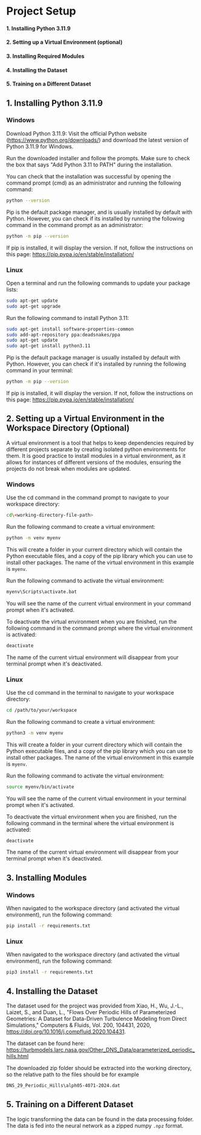 # Project Setup

#### 1. Installing Python 3.11.9

#### 2. Setting up a Virtual Environment (optional)

#### 3. Installing Required Modules

#### 4. Installing the Dataset

#### 5. Training on a Different Dataset

## 1. Installing Python 3.11.9

### Windows

Download Python 3.11.9: Visit the official Python website (https://www.python.org/downloads/) and download the latest version of Python 3.11.9 for Windows.

Run the downloaded installer and follow the prompts. Make sure to check the box that says "Add Python 3.11 to PATH" during the installation.

You can check that the installation was successful by opening the command prompt (cmd) as an administrator and running the following command:

```bash
python --version
```

Pip is the default package manager, and is usually installed by default with Python. However, you can check if its installed by running the following command in the command prompt as an administrator:

```bash
python -m pip --version
```

If pip is installed, it will display the version. If not, follow the instructions on this page: https://pip.pypa.io/en/stable/installation/

### Linux

Open a terminal and run the following commands to update your package lists:

```bash
sudo apt-get update
sudo apt-get upgrade
```

Run the following command to install Python 3.11:

```bash
sudo apt-get install software-properties-common
sudo add-apt-repository ppa:deadsnakes/ppa
sudo apt-get update
sudo apt-get install python3.11
```

Pip is the default package manager is usually installed by default with Python. However, you can check if it's installed by running the following command in your terminal:

```bash
python -m pip --version
```

If pip is installed, it will display the version. If not, follow the instructions on this page: https://pip.pypa.io/en/stable/installation/

## 2. Setting up a Virtual Environment in the Workspace Directory (Optional)

A virtual environment is a tool that helps to keep dependencies required by different projects separate by creating isolated python environments for them. It is good practice to install modules in a virtual environment, as it allows for instances of different versions of the modules, ensuring the projects do not break when modules are updated.

### Windows

Use the cd command in the command prompt to navigate to your workspace directory:

```bash
cd\<working-directory-file-path>
```

Run the following command to create a virtual environment:

```bash
python -m venv myenv
```

This will create a folder in your current directory which will contain the Python executable files, and a copy of the pip library which you can use to install other packages. The name of the virtual environment in this example is `myenv`.

Run the following command to activate the virtual environment:

```bash
myenv\Scripts\activate.bat
```

You will see the name of the current virtual environment in your command prompt when it's activated.

To deactivate the virtual environment when you are finished, run the following command in the command prompt where the virtual environment is activated:

```bash
deactivate
```

The name of the current virtual environment will disappear from your terminal prompt when it's deactivated.

### Linux

Use the cd command in the terminal to navigate to your workspace directory:

```bash
cd /path/to/your/workspace
```

Run the following command to create a virtual environment:

```bash
python3 -m venv myenv
```

This will create a folder in your current directory which will contain the Python executable files, and a copy of the pip library which you can use to install other packages. The name of the virtual environment in this example is `myenv`.

Run the following command to activate the virtual environment:

```bash
source myenv/bin/activate
```

You will see the name of the current virtual environment in your terminal prompt when it's activated.

To deactivate the virtual environment when you are finished, run the following command in the terminal where the virtual environment is activated:

```bash
deactivate
```

The name of the current virtual environment will disappear from your terminal prompt when it's deactivated.

## 3. Installing Modules

### Windows

When navigated to the workspace directory (and activated the virtual environment), run the following command:

```bash
pip install -r requirements.txt
```

### Linux

When navigated to the workspace directory (and activated the virtual environment), run the following command:

```bash
pip3 install -r requirements.txt
```

## 4. Installing the Dataset

The dataset used for the project was provided from Xiao, H., Wu, J.-L., Laizet, S., and Duan, L., "Flows Over Periodic Hills of Parameterized Geometries: A Dataset for Data-Driven Turbulence Modeling from Direct Simulations," Computers & Fluids, Vol. 200, 104431, 2020, https://doi.org/10.1016/j.compfluid.2020.104431.

The dataset can be found here: https://turbmodels.larc.nasa.gov/Other_DNS_Data/parameterized_periodic_hills.html

The downloaded zip folder should be extracted into the working directory, so the relative path to the files should be for example
```bash
DNS_29_Periodic_Hills\alph05-4071-2024.dat
```

## 5. Training on a Different Dataset
The logic transforming the data can be found in the data processing folder. The data is fed into the neural network as a zipped numpy `.npz` format.